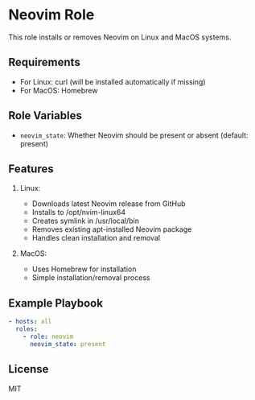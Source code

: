 # Neovim Role

This role installs or removes Neovim on Linux and MacOS systems.

## Requirements

- For Linux: curl (will be installed automatically if missing)
- For MacOS: Homebrew

## Role Variables

- `neovim_state`: Whether Neovim should be present or absent (default: present)

## Features

1. Linux:
   - Downloads latest Neovim release from GitHub
   - Installs to /opt/nvim-linux64
   - Creates symlink in /usr/local/bin
   - Removes existing apt-installed Neovim package
   - Handles clean installation and removal

2. MacOS:
   - Uses Homebrew for installation
   - Simple installation/removal process

## Example Playbook

```yaml
- hosts: all
  roles:
    - role: neovim
      neovim_state: present
```

## License

MIT
